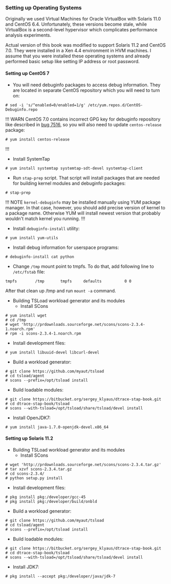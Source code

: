 ### Setting up Operating Systems

Originally we used Virtual Machines for Oracle VirtualBox with Solaris 11.0 and CentOS 6.4. Unfortunately, these versions become stale, while VirtualBox is a second-level hypervisor which complicates performance analysis experiments. 

Actual version of this book was modified to support Solaris 11.2 and CentOS 7.0. They were installed in a Xen 4.4 environment in HVM machines. I assume that you were installed these operating systems and already performed basic setup like setting IP address or root password. 

#### Setting up CentOS 7

 * You will need debuginfo packages to access debug information. They are located in separate CentOS repository which you will need to turn on:
```
# sed -i 's/^enabled=0/enabled=1/g' /etc/yum.repos.d/CentOS-Debuginfo.repo
```

!!! WARN
CentOS 7.0 contains incorrect GPG key for debuginfo repository like described in [bug 7516](https://bugs.centos.org/view.php?id=7516), so you will also need to update `centos-release` package:
```
# yum install centos-release
```
!!!

 * Install SystemTap
```
# yum install systemtap systemtap-sdt-devel systemtap-client
```
 * Run `stap-prep` script. That script will install packages that are needed for building kernel modules and debuginfo packages:
```
# stap-prep
```

!!! NOTE
`kernel-debuginfo` may be installed manually using YUM package manager. In that case, however, you should add precise version of kernel to a package name. Otherwise YUM will install newest version that probably wouldn't match kernel you running. 
!!!

 * Install `debuginfo-install` utility:
```
# yum install yum-utils
```
 * Install debug information for userspace programs:
```
# debuginfo-install cat python
```
 * Change `/tmp` mount point to tmpfs. To do that, add following line to `/etc/fstab` file:
```
tmpfs        /tmp       tmpfs     defaults          0 0
```
   After that clean up /tmp and run `mount -a` command.
 * Building TSLoad workload generator and its modules
   * Install SCons
```
# yum install wget
# cd /tmp
# wget 'http://prdownloads.sourceforge.net/scons/scons-2.3.4-1.noarch.rpm'
# rpm -i scons-2.3.4-1.noarch.rpm
```
   * Install development files:
```
# yum install libuuid-devel libcurl-devel
```
   * Build a workload generator:
```
# git clone https://github.com/myaut/tsload
# cd tsload/agent
# scons --prefix=/opt/tsload install
```
   * Build loadable modules:
```
# git clone https://bitbucket.org/sergey_klyaus/dtrace-stap-book.git
# cd dtrace-stap-book/tsload
# scons --with-tsload=/opt/tsload/share/tsload/devel install
```
 *  Install OpenJDK7:
```
# yum install java-1.7.0-openjdk-devel.x86_64
```

#### Setting up Solaris 11.2

 * Building TSLoad workload generator and its modules
   * Install SCons
```
# wget 'http://prdownloads.sourceforge.net/scons/scons-2.3.4.tar.gz'
# tar xzvf scons-2.3.4.tar.gz
# cd scons-2.3.4/
# python setup.py install
```
   * Install development files:
```
# pkg install pkg:/developer/gcc-45
# pkg install pkg:/developer/build/onbld
```
   * Build a workload generator:
```
# git clone https://github.com/myaut/tsload
# cd tsload/agent
# scons --prefix=/opt/tsload install
```
   * Build loadable modules:
```
# git clone https://bitbucket.org/sergey_klyaus/dtrace-stap-book.git
# cd dtrace-stap-book/tsload
# scons --with-tsload=/opt/tsload/share/tsload/devel install
```
 * Install JDK7:
```
# pkg install --accept pkg:/developer/java/jdk-7
```
